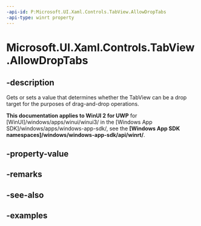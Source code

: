 ```yaml
---
-api-id: P:Microsoft.UI.Xaml.Controls.TabView.AllowDropTabs
-api-type: winrt property
---
```


# Microsoft.UI.Xaml.Controls.TabView.AllowDropTabs

<!--
public bool AllowDropTabs { get; set; }
-->

## -description

Gets or sets a value that determines whether the TabView can be a drop target for the purposes of drag-and-drop operations.

**This documentation applies to WinUI 2 for UWP** for [WinUI]/windows/apps/winui/winui3/ in the [Windows App SDK]/windows/apps/windows-app-sdk/, see the **[Windows App SDK namespaces]/windows/windows-app-sdk/api/winrt/**.

## -property-value

## -remarks

## -see-also

## -examples

